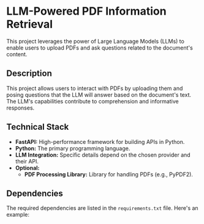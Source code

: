 # LLM-Powered PDF Information Retrieval

This project leverages the power of Large Language Models (LLMs) to enable users to upload PDFs and ask questions related to the document's content.

## Description

This project allows users to interact with PDFs by uploading them and posing questions that the LLM will answer based on the document's text. The LLM's capabilities contribute to comprehension and informative responses.

## Technical Stack

* **FastAPI:** High-performance framework for building APIs in Python.
* **Python:** The primary programming language.
* **LLM Integration:** Specific details depend on the chosen provider and their API.
* **Optional:**
    * **PDF Processing Library:** Library for handling PDFs (e.g., PyPDF2).

## Dependencies

The required dependencies are listed in the `requirements.txt` file. Here's an example:

